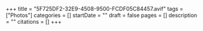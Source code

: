 +++
title = "5F725DF2-32E9-4508-9500-FCDF05C84457.avif"
tags = ["Photos"]
categories = []
startDate = ""
draft = false
pages = []
description = ""
citations = []
+++
